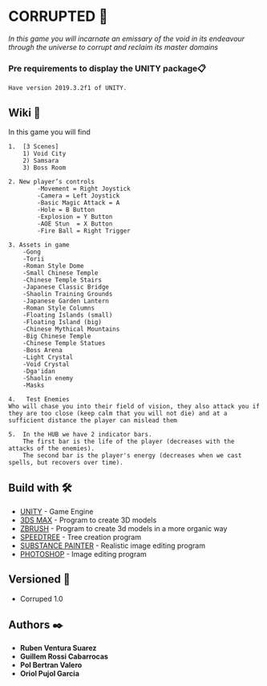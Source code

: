 # CORRUPTED 🥽

_In this game you will incarnate an emissary of the void in its endeavour through the universe to corrupt and reclaim its master domains_

### Pre requirements to display the UNITY package📋

```
Have version 2019.3.2f1 of UNITY.
```

## Wiki 📖

In this game you will find

    1.  [3 Scenes]
        1) Void City
        2) Samsara
        3) Boss Room
        
    2. New player’s controls
            -Movement = Right Joystick
            -Camera = Left Joystick
            -Basic Magic Attack = A
            -Hole = B Button
            -Explosion = Y Button
            -AOE Stun  = X Button
            -Fire Ball = Right Trigger

    3. Assets in game
        -Gong
        -Torii
        -Roman Style Dome
        -Small Chinese Temple
        -Chinese Temple Stairs
        -Japanese Classic Bridge
        -Shaolin Training Grounds
        -Japanese Garden Lantern
        -Roman Style Columns
        -Floating Islands (small)
        -Floating Island (big)
        -Chinese Mythical Mountains
        -Big Chinese Temple
        -Chinese Temple Statues
        -Boss Arena
        -Light Crystal
        -Void Crystal
        -Dga'idan
        -Shaolin enemy
        -Masks

    4.   Test Enemies
    Who will chase you into their field of vision, they also attack you if they are too close (keep calm that you will not die) and at a sufficient distance the player can mislead them

    5.  In the HUB we have 2 indicator bars.
        The first bar is the life of the player (decreases with the attacks of the enemies).
        The second bar is the player's energy (decreases when we cast spells, but recovers over time).


## Build with 🛠️

* [UNITY](https://unity3d.com/es/get-unity/download) - Game Engine
* [3DS MAX](https://www.autodesk.com/education/free-software/3ds-max) - Program to create 3D models
* [ZBRUSH](http://pixologic.com/) - Program to create 3d models in a more organic way
* [SPEEDTREE](https://store.speedtree.com/) - Tree creation program
* [SUBSTANCE PAINTER](https://www.substance3d.com/products/substance-painter/) - Realistic image editing program
* [PHOTOSHOP](https://www.adobe.com/products/photoshop.html) - Image editing program

## Versioned 📌

*   Corruped 1.0

## Authors ✒️

* **Ruben Ventura Suarez**
* **Guillem Rossi Cabarrocas**
* **Pol Bertran Valero**
* **Oriol Pujol Garcia**
